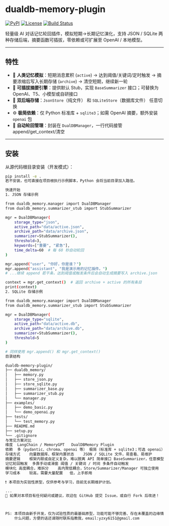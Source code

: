 # dualdb-memory-plugin
[![PyPI](https://img.shields.io/pypi/v/dualdb-memory-plugin.svg)](https://pypi.org/project/dualdb-memory-plugin/)
[![License](https://img.shields.io/badge/license-MIT-blue.svg)](LICENSE)
[![Build Status](https://github.com/YZXY6151/dualdb-memory-plugin/actions/workflows/python-test.yml/badge.svg)](https://github.com/YZXY6151/dualdb-memory-plugin/actions)



轻量级 AI 对话记忆轮回插件，模拟短期→长期记忆演化，支持 JSON / SQLite 两种存储后端，摘要函数可插拔，零依赖或可扩展至 OpenAI / 本地模型。

---

## 特性

- 🧠 **人类记忆模拟**：短期消息累积 (`active`) → 达到阈值/关键词/定时触发 → 摘要浓缩后写入长期存储 (`archive`) → 清空短期，继续新一轮  
- 🔌 **可插拔摘要引擎**：提供默认 Stub，实现 `BaseSummarizer` 接口；可替换为 OpenAI、T5、小模型或自研接口  
- 💾 **双后端存储**：`JsonStore`（纯文件） 和 `SQLiteStore`（数据库文件） 任意切换  
- ⚙️ **极简依赖**：仅 Python 标准库 + `sqlite3`；如需 OpenAI 摘要，额外安装 `openai` 包  
- 🔄 **自动轮回管理**：封装在 `DualDBManager`，一行代码接管 append/get_context/清空  

---

## 安装

从源代码根目录安装（开发模式）：

```bash
pip install -e .
若不安装，也可直接在项目根执行示例脚本，Python 会将当前目录加入路径。

快速开始
1. JSON 存储示例

from dualdb_memory.manager import DualDBManager
from dualdb_memory.summarizer_stub import StubSummarizer

mgr = DualDBManager(
    storage_type="json",
    active_path="data/active.json",
    archive_path="data/archive.json",
    summarizer=StubSummarizer(),
    threshold=3,
    keywords=["重要", "紧急"],
    time_delta=60  # 每 60 秒自动轮回
)

mgr.append("user", "你好，你是谁？")
mgr.append("assistant", "我是演示用的记忆插件。")
# ...继续 append 若干条，达到阈值或触发条件后会自动生成摘要写入 archive.json

context = mgr.get_context()  # 返回 archive + active 的所有条目
print(context)
2. SQLite 存储示例

from dualdb_memory.manager import DualDBManager
from dualdb_memory.summarizer_stub import StubSummarizer

mgr = DualDBManager(
    storage_type="sqlite",
    active_path="data/active.db",
    archive_path="data/archive.db",
    summarizer=StubSummarizer(),
    threshold=5
)

# 同样使用 mgr.append() 和 mgr.get_context()
目录结构

dualdb-memory-plugin/
├── dualdb_memory/
│   ├── memory.py
│   ├── store_json.py
│   ├── store_sqlite.py
│   ├── summarizer_base.py
│   ├── summarizer_stub.py
│   └── manager.py
├── examples/
│   ├── demo_basic.py
│   └── demo_openai.py
├── tests/
│   └── test_memory.py
├── README.md
├── setup.py
└── .gitignore
与常见方案对比
维度	LangChain / MemoryGPT	DualDBMemory Plugin
依赖	多（pydantic、chroma、openai 等）	极简（标准库 + sqlite3；可选 openai）
存储方式	向量数据库、框架内置状态	JSON / SQLite 文件，易查看、易维护
摘要逻辑	框架内联或自定义复杂，难以脱离 API	简单接口 BaseSummarizer，任意模型实现
记忆轮回触发	多靠手动或滑窗	阈值 / 关键词 / 时间 多条件自动触发
模块化	高度耦合，难拆分	高内聚低耦合，Store/Summarizer/Manager 可独立使用
学习成本	较高，需要大量配置	低，上手即用

❗ 本项目为实验性原型，仅供参考与学习，目前无长期维护计划。

...
🎉 如果对本项目有任何疑问或建议，欢迎在 GitHub 提交 Issue，或自行 Fork 后改进！



PS: 本项目由新手开发，仅为试验性质的最基础原型，功能可能不够完善、存在未覆盖的边缘情况，也不保证在所有场景中的稳定性和高效性。如果有 
    什么问题，方便的话还请随时联系指教我，email:yzxy6151@gmail.com
